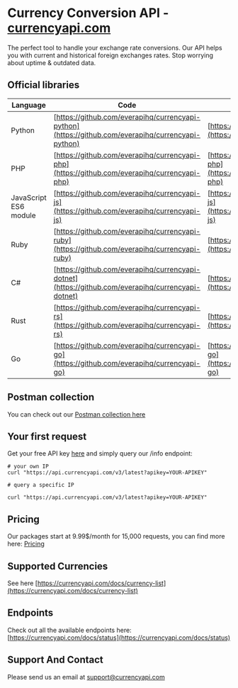 # Currency Conversion API - [currencyapi.com](https://currencyapi.com)

The perfect tool to handle your exchange rate conversions. Our API helps you with current and historical foreign exchanges rates. Stop worrying about uptime & outdated data.

## Official libraries

| Language              | Code                                                                                               | Repository                                                                                                       |
| --------------------- | -------------------------------------------------------------------------------------------------- | ---------------------------------------------------------------------------------------------------------------- |
| Python                | [https://github.com/everapihq/currencyapi-python](https://github.com/everapihq/currencyapi-python) | [https://pypi.org/project/currencyapicom/](https://pypi.org/project/currencyapicom/)                             |
| PHP                   | [https://github.com/everapihq/currencyapi-php](https://github.com/everapihq/currencyapi-php)       | [https://packagist.org/packages/everapi/currencyapi-php](https://packagist.org/packages/everapi/currencyapi-php) |
| JavaScript ES6 module | [https://github.com/everapihq/currencyapi-js](https://github.com/everapihq/currencyapi-js)         | [https://www.npmjs.com/package/@everapi/currencyapi-js](https://www.npmjs.com/package/@everapi/currencyapi-js)   |
| Ruby                  | [https://github.com/everapihq/currencyapi-ruby](https://github.com/everapihq/currencyapi-ruby)     | [https://rubygems.org/gems/currencyapi](https://rubygems.org/gems/currencyapi)                                   |
| C#                    | [https://github.com/everapihq/currencyapi-dotnet](https://github.com/everapihq/currencyapi-dotnet) | [https://www.nuget.org/packages/Currencyapi/](https://www.nuget.org/packages/Currencyapi/)                       |
| Rust                  | [https://github.com/everapihq/currencyapi-rs](https://github.com/everapihq/currencyapi-rs)         | [https://crates.io/crates/currencyapi-rs](https://crates.io/crates/currencyapi-rs)                               |
| Go                    | [https://github.com/everapihq/currencyapi-go](https://github.com/everapihq/currencyapi-go)         | [https://pkg.go.dev/github.com/everapihq/currencyapi-go](https://pkg.go.dev/github.com/everapihq/currencyapi-go) |

## Postman collection

You can check out our [Postman collection here](https://www.postman.com/dominikkukacka/workspace/everapi/collection/6448-2d679115-8ed7-4dce-afb2-600ccfe6cba5?ctx=documentation)

## Your first request

Get your free API key [here](https://app.currencyapi.com/register) and simply query our /info endpoint:

```
# your own IP
curl "https://api.currencyapi.com/v3/latest?apikey=YOUR-APIKEY"

# query a specific IP

curl "https://api.currencyapi.com/v3/latest?apikey=YOUR-APIKEY"

```

## Pricing

Our packages start at 9.99$/month for 15,000 requests, you can find more here: [Pricing](https://currencyapi.com/pricing/)

## Supported Currencies

See here [https://currencyapi.com/docs/currency-list](https://currencyapi.com/docs/currency-list)

## Endpoints

Check out all the available endpoints here: [https://currencyapi.com/docs/status](https://currencyapi.com/docs/status)

## Support And Contact

Please send us an email at [support@currencyapi.com](mailto:support@currencyapi.com)
